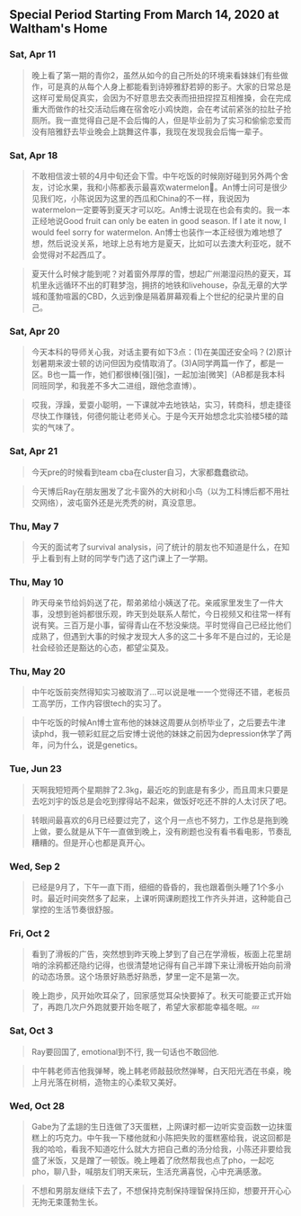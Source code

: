 ## Special Period Starting From March 14, 2020 at Waltham's Home

### Sat, Apr 11
> 晚上看了第一期的青你2，虽然从如今的自己所处的环境来看妹妹们有些做作，可是真的从每个人身上都能看到诗婷雅舒若婷的影子。大家的日常总是这样可爱局促真实，会因为不好意思去交表而扭扭捏捏互相推搡，会在完成重大而做作的社交活动后瘫在宿舍吃小鸡快跑，会在考试前紧张的拉肚子抢厕所。我一直觉得自己是不会后悔的人，但是毕业前为了实习和偷偷恋爱而没有陪雅舒去毕业晚会上跳舞这件事，我现在发现我会后悔一辈子。
    
### Sat, Apr 18
> 不敢相信波士顿的4月中旬还会下雪。中午吃饭的时候刚好碰到另外两个舍友，讨论水果，我和小陈都表示最喜欢watermelon🙋。An博士问可是很少见我们吃，小陈说因为这里的西瓜和China的不一样，我说因为watermelon一定要等到夏天才可以吃。An博士说现在也会有卖的。我一本正经地说Good fruit can only be eaten in good season. If I ate it now, I would feel sorry for watermelon. An博士也装作一本正经很为难地想了想，然后说没关系，地球上总有地方是夏天，比如可以去澳大利亚吃，就不会觉得对不起西瓜了。

> 夏天什么时候才能到呢？对着窗外厚厚的雪，想起广州潮湿闷热的夏天，耳机里永远循环不出的盯鞋梦泡，拥挤的地铁和livehouse，杂乱无章的大学城和蓬勃喧嚣的CBD，久远到像是隔着屏幕观看上个世纪的纪录片里的自己。

### Sat, Apr 20
> 今天本科的导师关心我，对话主要有如下3点：(1)在美国还安全吗？(2)原计划暑期来波士顿的访问但因为疫情取消了。(3)A同学两篇一作了，都是一区。B也一篇一作，她们都很棒[强][强]，一起加油[微笑]（AB都是我本科同班同学，和我差不多大二进组，跟他念直博）。

> 哎我，浮躁，爱耍小聪明，一下课就冲去地铁站，实习，转商科，想走捷径尽快工作赚钱，何德何能让老师关心。于是今天开始想念北实验楼5楼的踏实的气味了。

### Sat, Apr 21
> 今天pre的时候看到team cba在cluster自习，大家都蠢蠢欲动。

> 今天博后Ray在朋友圈发了北卡窗外的大树和小鸟（以为工科博后都不用社交网络），波屯窗外还是光秃秃的树，真没意思。

### Thu, May 7
> 今天的面试考了survival analysis，问了统计的朋友也不知道是什么，在知乎上看到有上财的同学专门选了这门课上了一学期。

### Thu, May 10
> 昨天母亲节给妈妈送了花，帮弟弟给小姨送了花。亲戚家里发生了一件大事，没想到爸妈都很乐观，昨天到处联系人帮忙，今日视频又和往常一样有说有笑。三百万是小事，留得青山在不愁没柴烧。平时觉得自己已经比他们成熟了，但遇到大事的时候才发现大人多的这二十多年不是白过的，无论是社会经验还是豁达的心态，都望尘莫及。

### Thu, May 20
> 中午吃饭前突然得知实习被取消了...可以说是唯一一个觉得还不错，老板员工高学历，工作内容很tech的实习了。

> 中午吃饭的时候An博士宣布他的妹妹这周要从剑桥毕业了，之后要去牛津读phd，我一顿彩虹屁之后安博士说他的妹妹之前因为depression休学了两年，问为什么，说是genetics。

### Tue, Jun 23
> 天啊我短短两个星期胖了2.3kg，最近吃的到底是有多少，而且周末只要是去吃刘宇的饭总是会吃到撑得站不起来，做饭好吃还不胖的人太讨厌了吧。

> 转眼间最喜欢的6月已经要过完了，这个月一点也不努力，工作总是拖到晚上做，要么就是从下午一直做到晚上，没有刷题也没有看书看电影，节奏乱糟糟的。但是开心也都是真开心。


### Wed, Sep 2
> 已经是9月了，下午一直下雨，细细的昏昏的，我也跟着倒头睡了1个多小时。最近时间突然多了起来，上课听网课刷题找工作齐头并进，这种能自己掌控的生活节奏很舒服。


### Fri, Oct 2
> 看到了滑板的广告，突然想到昨天晚上梦到了自己在学滑板，板面上花里胡哨的涂鸦都还隐约记得，也很清楚地记得有自己半蹲下来让滑板开始向前滑的动态场景。这个场景好熟悉好熟悉，梦里一定不是第一次。

> 晚上跑步，风开始吹耳朵了，回家感觉耳朵快要掉了。秋天可能要正式开始了，再跑几次户外跑就要开始冬眠了，希望大家都能幸福冬眠。💤


### Sat, Oct 3
> Ray要回国了, emotional到不行, 我一句话也不敢回他.

> 中午韩老师吉他我弹琴，晚上韩老师敲鼓欣然弹琴，白天阳光洒在书桌，晚上月光落在树梢，造物主的心柔软又美好。


### Wed, Oct 28
> Gabe为了孟翃的生日连做了3天蛋糕，上网课时都一边听实变函数一边抹蛋糕上的巧克力。中午我一下楼他就和小陈把失败的蛋糕塞给我，说这回都是我的哈哈，看我不知道吃什么就大方把自己煮的汤分给我，小陈还非要给我盛了米饭，又是蹭了一顿饭。晚上睡着了欣然帮我也点了pho，一起吃pho，聊八卦，喊朋友们明天来玩，生活充满喜悦，心中充满感激。

> 不想和男朋友继续下去了，不想保持克制保持理智保持压抑，想要开开心心无拘无束蓬勃生长。

